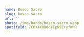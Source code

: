 ```yaml
---
name: Bosco Sacro
slug: bosco-sacro
url: ''
photo: /img/bands/bosco-sacro.webp
spotifyId: 7COX4XOB8oYEpN9ZryfWNR
---
```

